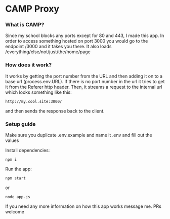 # CAMP Proxy

### What is CAMP?
Since my school blocks any ports except for 80 and 443, I made this app. In order to access something hosted on port 3000 you would go to the endpoint /3000 and it takes you there. It also loads /everything/else/not/just/the/home/page

### How does it work?
It works by getting the port number from the URL and then adding it on to a base url (process.env.URL). If there is no port number in the url it tries to get it from the Referer http header. Then, it streams a request to the internal url which looks something like this:
```
http://my.cool.site:3000/
```
and then sends the response back to the client.

### Setup guide
Make sure you duplicate .env.example and name it .env and fill out the values

Install dependencies:
```
npm i
```
Run the app:
```
npm start
```
or
```
node app.js
```

If you need any more information on how this app works message me. PRs welcome
